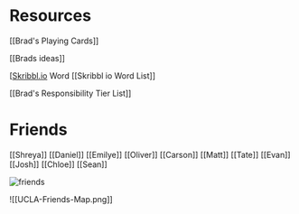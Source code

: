 # Resources
[[Brad's Playing Cards]]

[[Brads ideas]]

[[Skribbl.io](http://skribbl.io) Word [[Skribbl io Word List]]

[[Brad's Responsibility Tier List]]
# Friends
[[Shreya]]
[[Daniel]]
[[Emilye]]
[[Oliver]]
[[Carson]]
[[Matt]]
[[Tate]]
[[Evan]]
[[Josh]]
[[Chloe]]
[[Sean]]


![friends](https://cdn.discordapp.com/attachments/703695934441390110/712871854938783754/IMG_4089.jpg)

![[UCLA-Friends-Map.png]]